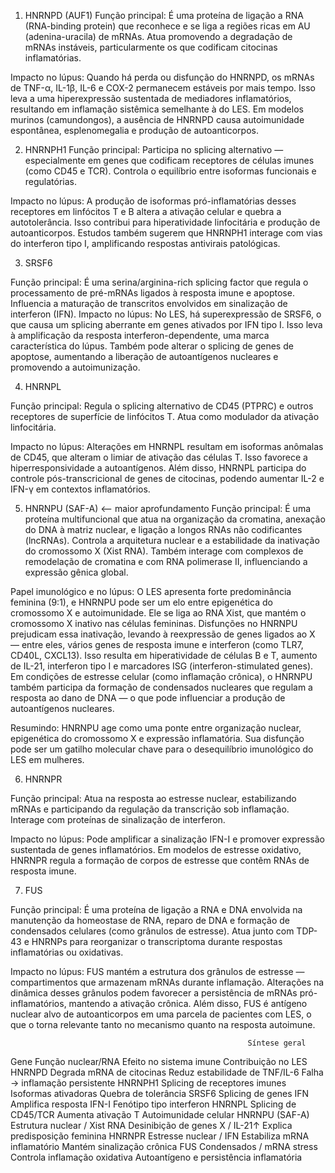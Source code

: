 1. HNRNPD (AUF1)
Função principal:
É uma proteína de ligação a RNA (RNA-binding protein) que reconhece e se liga a regiões ricas em AU (adenina-uracila) de mRNAs.
Atua promovendo a degradação de mRNAs instáveis, particularmente os que codificam citocinas inflamatórias.

Impacto no lúpus:
Quando há perda ou disfunção do HNRNPD, os mRNAs de TNF-α, IL-1β, IL-6 e COX-2 permanecem estáveis por mais tempo.
Isso leva a uma hiperexpressão sustentada de mediadores inflamatórios, resultando em inflamação sistêmica semelhante à do LES.
Em modelos murinos (camundongos), a ausência de HNRNPD causa autoimunidade espontânea, esplenomegalia e produção de autoanticorpos.

2. HNRNPH1
Função principal:
Participa no splicing alternativo — especialmente em genes que codificam receptores de células imunes (como CD45 e TCR).
Controla o equilíbrio entre isoformas funcionais e regulatórias.

Impacto no lúpus:
A produção de isoformas pró-inflamatórias desses receptores em linfócitos T e B altera a ativação celular e quebra a autotolerância.
Isso contribui para hiperatividade linfocitária e produção de autoanticorpos.
Estudos também sugerem que HNRNPH1 interage com vias do interferon tipo I, amplificando respostas antivirais patológicas.

 3. SRSF6

Função principal:
É uma serina/arginina-rich splicing factor que regula o processamento de pré-mRNAs ligados à resposta imune e apoptose.
Influencia a maturação de transcritos envolvidos em sinalização de interferon (IFN).
Impacto no lúpus:
No LES, há superexpressão de SRSF6, o que causa um splicing aberrante em genes ativados por IFN tipo I.
Isso leva à amplificação da resposta interferon-dependente, uma marca característica do lúpus.
Também pode alterar o splicing de genes de apoptose, aumentando a liberação de autoantígenos nucleares e promovendo a autoimunização.

 4. HNRNPL

Função principal:
Regula o splicing alternativo de CD45 (PTPRC) e outros receptores de superfície de linfócitos T.
Atua como modulador da ativação linfocitária.

Impacto no lúpus:
Alterações em HNRNPL resultam em isoformas anômalas de CD45, que alteram o limiar de ativação das células T.
Isso favorece a hiperresponsividade a autoantígenos.
Além disso, HNRNPL participa do controle pós-transcricional de genes de citocinas, podendo aumentar IL-2 e IFN-γ em contextos inflamatórios.

 5. HNRNPU (SAF-A) ⟵ maior aprofundamento
Função principal:
É uma proteína multifuncional que atua na organização da cromatina, anexação do DNA à matriz nuclear, e ligação a longos RNAs não codificantes (lncRNAs).
Controla a arquitetura nuclear e a estabilidade da inativação do cromossomo X (Xist RNA).
Também interage com complexos de remodelação de cromatina e com RNA polimerase II, influenciando a expressão gênica global.

Papel imunológico e no lúpus:
O LES apresenta forte predominância feminina (9:1), e HNRNPU pode ser um elo entre epigenética do cromossomo X e autoimunidade.
Ele se liga ao RNA Xist, que mantém o cromossomo X inativo nas células femininas.
Disfunções no HNRNPU prejudicam essa inativação, levando à reexpressão de genes ligados ao X — entre eles, vários genes de resposta imune e interferon (como TLR7, CD40L, CXCL13).
Isso resulta em hiperatividade de células B e T, aumento de IL-21, interferon tipo I e marcadores ISG (interferon-stimulated genes).
Em condições de estresse celular (como inflamação crônica), o HNRNPU também participa da formação de condensados nucleares que regulam a resposta ao dano de DNA — o que pode influenciar a produção de autoantígenos nucleares.

Resumindo:
HNRNPU age como uma ponte entre organização nuclear, epigenética do cromossomo X e expressão inflamatória.
Sua disfunção pode ser um gatilho molecular chave para o desequilíbrio imunológico do LES em mulheres.

 6. HNRNPR

Função principal:
Atua na resposta ao estresse nuclear, estabilizando mRNAs e participando da regulação da transcrição sob inflamação.
Interage com proteínas de sinalização de interferon.

Impacto no lúpus:
Pode amplificar a sinalização IFN-I e promover expressão sustentada de genes inflamatórios.
Em modelos de estresse oxidativo, HNRNPR regula a formação de corpos de estresse que contêm RNAs de resposta imune.

 7. FUS

Função principal:
É uma proteína de ligação a RNA e DNA envolvida na manutenção da homeostase de RNA, reparo de DNA e formação de condensados celulares (como grânulos de estresse).
Atua junto com TDP-43 e HNRNPs para reorganizar o transcriptoma durante respostas inflamatórias ou oxidativas.

Impacto no lúpus:
FUS mantém a estrutura dos grânulos de estresse — compartimentos que armazenam mRNAs durante inflamação.
Alterações na dinâmica desses grânulos podem favorecer a persistência de mRNAs pró-inflamatórios, mantendo a ativação crônica.
Além disso, FUS é antígeno nuclear alvo de autoanticorpos em uma parcela de pacientes com LES, o que o torna relevante tanto no mecanismo quanto na resposta autoimune.

                                                         Síntese geral
Gene	Função nuclear/RNA	Efeito no sistema imune	Contribuição no LES
HNRNPD	Degrada mRNA de citocinas	Reduz estabilidade de TNF/IL-6	Falha → inflamação persistente
HNRNPH1	Splicing de receptores imunes	Isoformas ativadoras	Quebra de tolerância
SRSF6	Splicing de genes IFN	Amplifica resposta IFN-I	Fenótipo tipo interferon
HNRNPL	Splicing de CD45/TCR	Aumenta ativação T	Autoimunidade celular
HNRNPU (SAF-A)	Estrutura nuclear / Xist RNA	Desinibição de genes X / IL-21↑	Explica predisposição feminina
HNRNPR	Estresse nuclear / IFN	Estabiliza mRNA inflamatório	Mantém sinalização crônica
FUS	Condensados / mRNA stress	Controla inflamação oxidativa	Autoantígeno e persistência inflamatória
